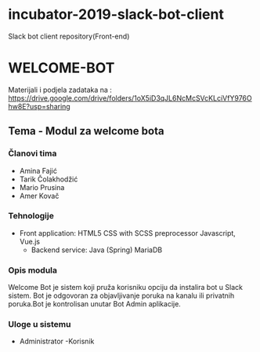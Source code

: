 # incubator-2019-slack-bot-client
Slack bot client repository(Front-end)

# WELCOME-BOT
Materijali i podjela zadataka na : https://drive.google.com/drive/folders/1oX5iD3qJL6NcMcSVcKLciVfY976Ohw8E?usp=sharing

## Tema - Modul za welcome bota

### Članovi tima
- Amina Fajić
- Tarik Čolakhodžić
- Mario Prusina
- Amer Kovač

### Tehnologije
- Front application:
  HTML5
  CSS with SCSS preprocessor
  Javascript, Vue.js
  - Backend service:
  Java (Spring)
  MariaDB

  
### Opis modula
Welcome Bot je sistem koji pruža korisniku opciju da instalira bot u Slack sistem.
Bot je odgovoran za objavljivanje poruka na kanalu ili privatnih poruka.Bot je kontrolisan unutar Bot Admin aplikacije.
### Uloge u sistemu
- Administrator
-Korisnik

